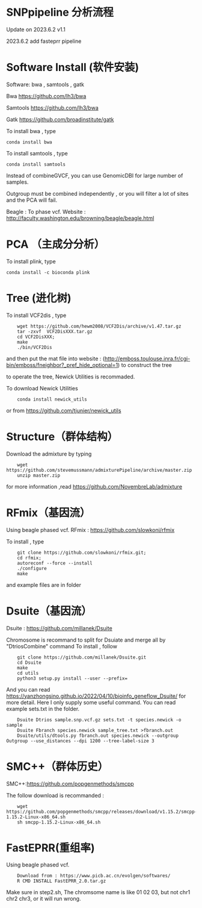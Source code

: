 # SNPpipeline 分析流程

Update on 2023.6.2 v1.1

2023.6.2 add fasteprr pipeline

#   Software Install (软件安装)

Software: bwa , samtools , gatk

Bwa   https://github.com/lh3/bwa

Samtools https://github.com/lh3/bwa

Gatk https://github.com/broadinstitute/gatk

To install bwa , type

    conda install bwa

To install samtools , type

    conda install samtools

Instead of combineGVCF, you can use GenomicDBI for large number of samples.

Outgroup must be combined independently , or you will filter a lot of sites and the PCA will fail.

Beagle : To phase vcf. Website : http://faculty.washington.edu/browning/beagle/beagle.html

#   PCA （主成分分析）

To install plink, type 

    conda install -c bioconda plink

#   Tree (进化树)

To install VCF2dis , type

        wget https://github.com/hewm2008/VCF2Dis/archive/v1.47.tar.gz
        tar -zxvf  VCF2DisXXX.tar.gz
        cd VCF2DisXXX;
        make
        ./bin/VCF2Dis
 
 and then put the mat file into website :  (http://emboss.toulouse.inra.fr/cgi-bin/emboss/fneighbor?_pref_hide_optional=1)  to construct the tree

to operate the tree, Newick Utilities is recommaded.

To download  Newick Utilities

        conda install newick_utils

or from https://github.com/tjunier/newick_utils


 #  Structure（群体结构）
 
 Download the admixture by typing
 
        wget https://github.com/stevemussmann/admixturePipeline/archive/master.zip
        unzip master.zip

for more information ,read https://github.com/NovembreLab/admixture

# RFmix（基因流）

Using beagle phased vcf. 
RFmix : https://github.com/slowkoni/rfmix

To install , type

        git clone https://github.com/slowkoni/rfmix.git;
        cd rfmix;
        autoreconf --force --install 
        ./configure           
        make
 
 and example files are in folder
 
 # Dsuite（基因流）
 
 Dsuite : https://github.com/millanek/Dsuite
 
 Chromosome is recommand to split for Dsuiate and merge all by "DtriosCombine" command
 To install , follow
 
        git clone https://github.com/millanek/Dsuite.git
        cd Dsuite
        make
        cd utils
        python3 setup.py install --user --prefix=
        
 And you can read https://yanzhongsino.github.io/2022/04/10/bioinfo_geneflow_Dsuite/ for more detail. Here I only supply some useful command. You can read example sets.txt in the folder.
 
        Dsuite Dtrios sample.snp.vcf.gz sets.txt -t species.newick -o sample
        Dsuite Fbranch species.newick sample_tree.txt >fbranch.out
        Dsuite/utils/dtools.py fbranch.out species.newick --outgroup Outgroup --use_distances --dpi 1200 --tree-label-size 3
 
 # SMC++（群体历史）
        
 SMC++:https://github.com/popgenmethods/smcpp
 
 The follow download is recommanded : 
        
        wget https://github.com/popgenmethods/smcpp/releases/download/v1.15.2/smcpp-1.15.2-Linux-x86_64.sh
        sh smcpp-1.15.2-Linux-x86_64.sh
  

# FastEPRR(重组率)
Using beagle phased vcf.    
        
        Download from : https://www.picb.ac.cn/evolgen/softwares/
        R CMD INSTALL FastEPRR_2.0.tar.gz
        
Make sure in step2.sh, The chromsome name is like 01 02 03, but not chr1 chr2 chr3, or it will run wrong.    
        
